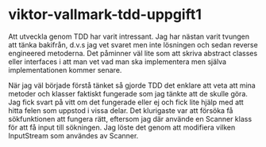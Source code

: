 # viktor-vallmark-tdd-uppgift1

Att utveckla genom TDD har varit intressant. Jag har nästan varit tvungen att tänka bakifrån, d.v.s jag vet svaret men inte lösningen och sedan 
reverse engineered metoderna.
Det påminner väl lite som att skriva abstract classes eller interfaces i att man vet vad man ska implementera men själva implementationen kommer senare.


När jag väl började förstå tänket så gjorde TDD det enklare att veta att mina metoder och klasser faktiskt fungerade som jag tänkte att de skulle göra.
Jag fick svart på vitt om det fungerade eller ej och fick lite hjälp med att hitta felen som uppstod i vissa delar. Det klurigaste var att försöka få sökfunktionen att 
fungera rätt, eftersom jag där använde en Scanner klass för att få input till sökningen. Jag löste det genom att modifiera vilken InputStream som användes av Scanner.
